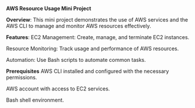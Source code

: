 **AWS Resource Usage Mini Project**

**Overview**:
This mini project demonstrates the use of AWS services and the AWS CLI to manage and monitor AWS resources effectively.

**Features**:
EC2 Management: Create, manage, and terminate EC2 instances.

Resource Monitoring: Track usage and performance of AWS resources.

Automation: Use Bash scripts to automate common tasks.

**Prerequisites**
AWS CLI installed and configured with the necessary permissions.

AWS account with access to EC2 services.

Bash shell environment.
